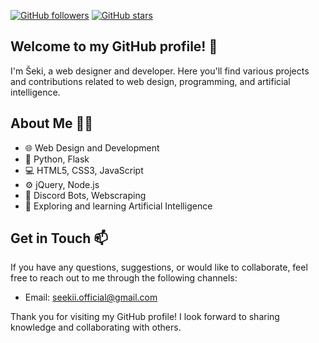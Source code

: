[![GitHub followers](https://img.shields.io/github/followers/seekiii?style=social)](https://github.com/seekiii)
[![GitHub stars](https://img.shields.io/github/stars/seekiii?style=social)](https://github.com/seekiii)
  
## Welcome to my GitHub profile! 🌟

I'm Šeki, a web designer and developer. Here you'll find various projects and contributions related to web design, programming, and artificial intelligence.

## About Me 🙋‍♂️

- 🌐 Web Design and Development
- 🐍 Python, Flask
- 💻 HTML5, CSS3, JavaScript
- ⚙️ jQuery, Node.js
- 🤖 Discord Bots, Webscraping
- 🌱 Exploring and learning Artificial Intelligence

## Get in Touch 📫

If you have any questions, suggestions, or would like to collaborate, feel free to reach out to me through the following channels:

- Email: [seekii.official@gmail.com](mailto:seekii.official@gmail.com)

Thank you for visiting my GitHub profile! I look forward to sharing knowledge and collaborating with others.
